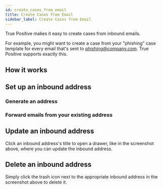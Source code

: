 ```yaml
---
id: create_cases_from_email
title: Create Cases from Email
sidebar_label: Create Cases from Email
---
```


True Positive makes it easy to create cases from inbound emails.

For example, you might want to create a case from your "phishing" case template for every email that's sent to phishing@company.com. True Positive supports exactly this.

## How it works

## Set up an inbound address

### Generate an address

### Forward emails from your existing address

## Update an inbound address

Click an inbound address's title to open a drawer, like in the screenshot above, where you can update the inbound address.

## Delete an inbound address

Simply click the trash icon next to the appropriate inbound address in the screenshot above to delete it.
